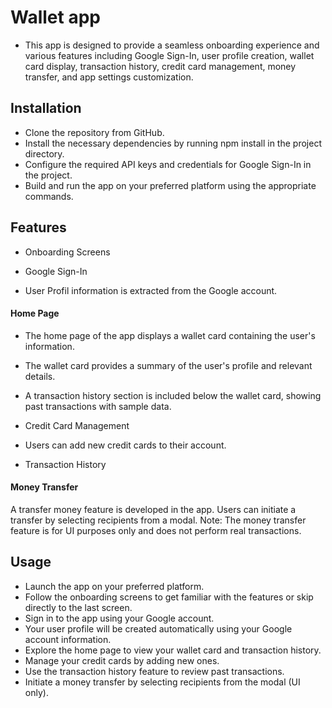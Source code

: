 # Wallet app

- This app is designed to provide a seamless onboarding experience and various features including Google Sign-In, user profile creation, wallet card display, transaction history, credit card management, money transfer, and app settings customization.

## Installation
- Clone the repository from GitHub.
- Install the necessary dependencies by running npm install in the project directory.
- Configure the required API keys and credentials for Google Sign-In in the project.
- Build and run the app on your preferred platform using the appropriate commands.
## Features
- Onboarding Screens

- Google Sign-In

- User Profil information is extracted from the Google account.

#### Home Page
- The home page of the app displays a wallet card containing the user's information.
- The wallet card provides a summary of the user's profile and relevant details.
- A transaction history section is included below the wallet card, showing past transactions with sample data.
- Credit Card Management
- Users can add new credit cards to their account.

- Transaction History

#### Money Transfer
A transfer money feature is developed in the app.
Users can initiate a transfer by selecting recipients from a modal.
Note: The money transfer feature is for UI purposes only and does not perform real transactions.

## Usage
- Launch the app on your preferred platform.
- Follow the onboarding screens to get familiar with the features or skip directly to the last screen.
- Sign in to the app using your Google account.
- Your user profile will be created automatically using your Google account information.
- Explore the home page to view your wallet card and transaction history.
- Manage your credit cards by adding new ones.
- Use the transaction history feature to review past transactions.
- Initiate a money transfer by selecting recipients from the modal (UI only).

